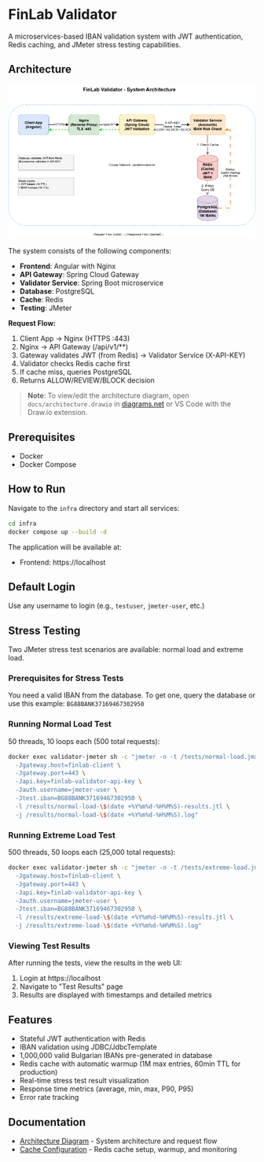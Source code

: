 # FinLab Validator

A microservices-based IBAN validation system with JWT authentication, Redis caching, and JMeter stress testing capabilities.

## Architecture

![Architecture Diagram](docs/architecture.drawio.png)

The system consists of the following components:

- **Frontend**: Angular with Nginx
- **API Gateway**: Spring Cloud Gateway
- **Validator Service**: Spring Boot microservice
- **Database**: PostgreSQL
- **Cache**: Redis
- **Testing**: JMeter

**Request Flow:**
1. Client App → Nginx (HTTPS :443)
2. Nginx → API Gateway (/api/v1/**)
3. Gateway validates JWT (from Redis) → Validator Service (X-API-KEY)
4. Validator checks Redis cache first
5. If cache miss, queries PostgreSQL
6. Returns ALLOW/REVIEW/BLOCK decision

> **Note**: To view/edit the architecture diagram, open `docs/architecture.drawio` in [diagrams.net](https://app.diagrams.net/) or VS Code with the Draw.io extension.

## Prerequisites

- Docker
- Docker Compose

## How to Run

Navigate to the `infra` directory and start all services:

```bash
cd infra
docker compose up --build -d
```

The application will be available at:
- Frontend: https://localhost

## Default Login

Use any username to login (e.g., `testuser`, `jmeter-user`, etc.)

## Stress Testing

Two JMeter stress test scenarios are available: normal load and extreme load.

### Prerequisites for Stress Tests

You need a valid IBAN from the database. To get one, query the database or use this example: `BG88BANK37169467302950`

### Running Normal Load Test

50 threads, 10 loops each (500 total requests):

```bash
docker exec validator-jmeter sh -c "jmeter -n -t /tests/normal-load.jmx \
  -Jgateway.host=finlab-client \
  -Jgateway.port=443 \
  -Japi.key=finlab-validator-api-key \
  -Jauth.username=jmeter-user \
  -Jtest.iban=BG88BANK37169467302950 \
  -l /results/normal-load-\$(date +%Y%m%d-%H%M%S)-results.jtl \
  -j /results/normal-load-\$(date +%Y%m%d-%H%M%S).log"
```

### Running Extreme Load Test

500 threads, 50 loops each (25,000 total requests):

```bash
docker exec validator-jmeter sh -c "jmeter -n -t /tests/extreme-load.jmx \
  -Jgateway.host=finlab-client \
  -Jgateway.port=443 \
  -Japi.key=finlab-validator-api-key \
  -Jauth.username=jmeter-user \
  -Jtest.iban=BG88BANK37169467302950 \
  -l /results/extreme-load-\$(date +%Y%m%d-%H%M%S)-results.jtl \
  -j /results/extreme-load-\$(date +%Y%m%d-%H%M%S).log"
```

### Viewing Test Results

After running the tests, view the results in the web UI:
1. Login at https://localhost
2. Navigate to "Test Results" page
3. Results are displayed with timestamps and detailed metrics

## Features

- Stateful JWT authentication with Redis
- IBAN validation using JDBC/JdbcTemplate
- 1,000,000 valid Bulgarian IBANs pre-generated in database
- Redis cache with automatic warmup (1M max entries, 60min TTL for production)
- Real-time stress test result visualization
- Response time metrics (average, min, max, P90, P95)
- Error rate tracking

## Documentation

- [Architecture Diagram](docs/architecture.drawio) - System architecture and request flow
- [Cache Configuration](docs/CACHE.md) - Redis cache setup, warmup, and monitoring
